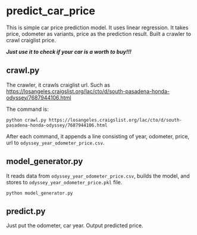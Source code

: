 # predict_car_price
This is simple car price prediction model. It uses linear regression. It takes price, odometer as variants, price as the prediction result. Built a crawler to crawl craiglist price.

**_Just use it to check if your car is a worth to buy!!!_**

## crawl.py
The crawler, it crawls craiglist url. Such as https://losangeles.craigslist.org/lac/cto/d/south-pasadena-honda-odyssey/7687944106.html

The command is:
```
python crawl.py https://losangeles.craigslist.org/lac/cto/d/south-pasadena-honda-odyssey/7687944106.html
```

After each command, it appends a line consisting of year, odometer, price, url to `odyssey_year_odometer_price.csv`.

## model_generator.py
It reads data from `odyssey_year_odometer_price.csv`, builds the model, and stores to `odyssey_year_odometer_price.pkl` file.

```
python model_generator.py
```

## predict.py
Just put the odometer, car year. Output predicted price.
